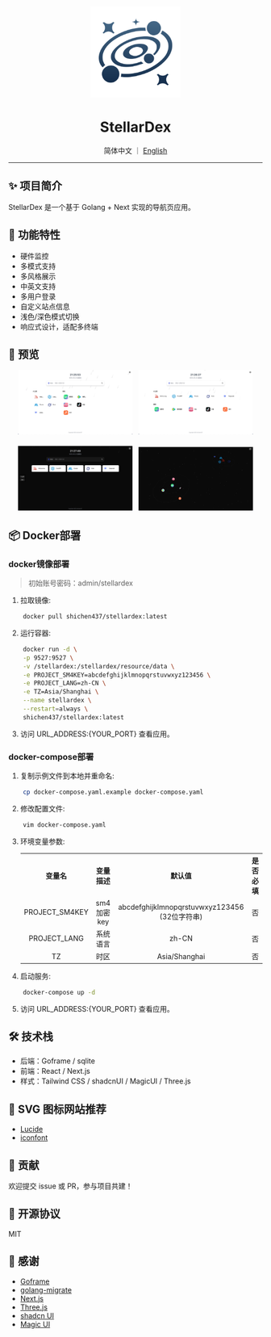<p align="center">
  <img src="resource/assets/logo.png" alt="StellarDex Logo" width="180"/>
</p>

<h1 align="center">StellarDex</h1>
<div align="center">
  简体中文 ｜ <a href="./README_EN.md"> English </a>
</div>

---

## ✨ 项目简介

StellarDex 是一个基于 Golang + Next 实现的导航页应用。

## 🚀 功能特性

- 硬件监控
- 多模式支持
- 多风格展示
- 中英文支持
- 多用户登录
- 自定义站点信息
- 浅色/深色模式切换
- 响应式设计，适配多终端

## 📸 预览
<div align="center">
  <img src="resource/assets/screenshots/navigation-grid.png" alt="导航-网格" width="45%">&nbsp;&nbsp;
  <img src="resource/assets/screenshots/navigation-row.png" alt="导航-列表" width="45%">
</div>

<div align="center" style="margin-top: 20px">
  <img src="resource/assets/screenshots/homepage-dark.png" alt="主页-深色" width="45%">&nbsp;&nbsp;
  <img src="resource/assets/screenshots/starry-dark.png" alt="星空-深色" width="45%">
</div>

## 📦 Docker部署

### docker镜像部署

> 初始账号密码：admin/stellardex

1. 拉取镜像:
```bash
    docker pull shichen437/stellardex:latest
```
2. 运行容器:
```bash
    docker run -d \
    -p 9527:9527 \
    -v /stellardex:/stellardex/resource/data \
    -e PROJECT_SM4KEY=abcdefghijklmnopqrstuvwxyz123456 \
    -e PROJECT_LANG=zh-CN \
    -e TZ=Asia/Shanghai \
    --name stellardex \
    --restart=always \
    shichen437/stellardex:latest
```
3. 访问 URL_ADDRESS:{YOUR_PORT} 查看应用。

### docker-compose部署
1. 复制示例文件到本地并重命名:
```bash
    cp docker-compose.yaml.example docker-compose.yaml
```
2. 修改配置文件:
```bash
    vim docker-compose.yaml
```
3. 环境变量参数:
    <table>
    <tr align="center">
      <th>变量名</th>
      <th>变量描述</th>
      <th>默认值</th>
      <th>是否必填</th>
    </tr>
    <tr align="center">
      <td>PROJECT_SM4KEY</td>
      <td>sm4加密 key</td>
      <td>abcdefghijklmnopqrstuvwxyz123456 (32位字符串)</td>
      <td>否</td>
    </tr>
    <tr align="center">
      <td>PROJECT_LANG</td>
      <td>系统语言</td>
      <td>zh-CN</td>
      <td>否</td>
    </tr>
    <tr align="center">
      <td>TZ</td>
      <td>时区</td>
      <td>Asia/Shanghai</td>
      <td>否</td>
    </tr>
    </table>
4. 启动服务:
```bash
    docker-compose up -d
```
5. 访问 URL_ADDRESS:{YOUR_PORT} 查看应用。

## 🛠️ 技术栈
- 后端：Goframe / sqlite
- 前端：React / Next.js
- 样式：Tailwind CSS / shadcnUI / MagicUI / Three.js

## 🎨 SVG 图标网站推荐
- [Lucide](https://lucide.dev/icons)
- [iconfont](https://www.iconfont.cn)

## 🤝 贡献
欢迎提交 issue 或 PR，参与项目共建！

## 📄 开源协议
MIT

## 🔗 感谢
- [Goframe](https://github.com/gogf/gf)
- [golang-migrate](https://github.com/golang-migrate/migrate)
- [Next.js](https://github.com/vercel/next.js)
- [Three.js](https://github.com/mrdoob/three.js)
- [shadcn UI](https://github.com/shadcn-ui/ui)
- [Magic UI](https://github.com/magicuidesign/magicui)